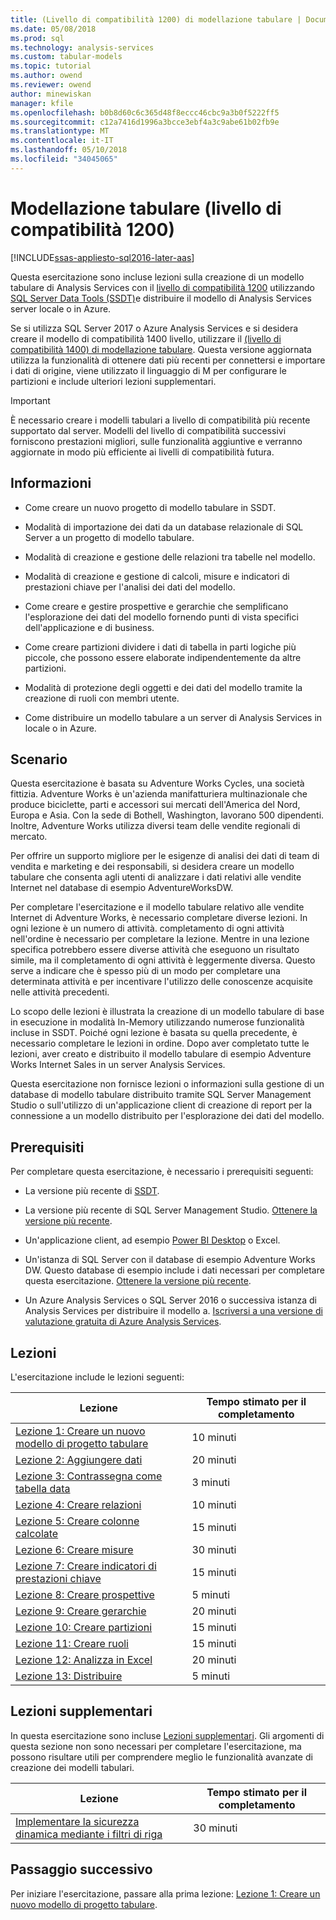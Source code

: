 ```yaml
---
title: (Livello di compatibilità 1200) di modellazione tabulare | Documenti Microsoft
ms.date: 05/08/2018
ms.prod: sql
ms.technology: analysis-services
ms.custom: tabular-models
ms.topic: tutorial
ms.author: owend
ms.reviewer: owend
author: minewiskan
manager: kfile
ms.openlocfilehash: b0b8d60c6c365d48f8eccc46cbc9a3b0f5222ff5
ms.sourcegitcommit: c12a7416d1996a3bcce3ebf4a3c9abe61b02fb9e
ms.translationtype: MT
ms.contentlocale: it-IT
ms.lasthandoff: 05/10/2018
ms.locfileid: "34045065"
---
```

# <a name="tabular-modeling-1200-compatibility-level"></a>Modellazione tabulare (livello di compatibilità 1200)
[!INCLUDE[ssas-appliesto-sql2016-later-aas](../includes/ssas-appliesto-sql2016-later-aas.md)]

Questa esercitazione sono incluse lezioni sulla creazione di un modello tabulare di Analysis Services con il [livello di compatibilità 1200](../analysis-services/tabular-models/compatibility-level-for-tabular-models-in-analysis-services.md) utilizzando [SQL Server Data Tools (SSDT)](https://docs.microsoft.com/sql/ssdt/download-sql-server-data-tools-ssdt)e distribuire il modello di Analysis Services server locale o in Azure.  
 
Se si utilizza SQL Server 2017 o Azure Analysis Services e si desidera creare il modello di compatibilità 1400 livello, utilizzare il [(livello di compatibilità 1400) di modellazione tabulare](tutorial-tabular-1400/as-adventure-works-tutorial.md). Questa versione aggiornata utilizza la funzionalità di ottenere dati più recenti per connettersi e importare i dati di origine, viene utilizzato il linguaggio di M per configurare le partizioni e include ulteriori lezioni supplementari.

> [!IMPORTANT]
> È necessario creare i modelli tabulari a livello di compatibilità più recente supportato dal server. Modelli del livello di compatibilità successivi forniscono prestazioni migliori, sulle funzionalità aggiuntive e verranno aggiornate in modo più efficiente ai livelli di compatibilità futura.
 
  
## <a name="what-you-learn"></a>Informazioni   
  
-   Come creare un nuovo progetto di modello tabulare in SSDT.
  
-   Modalità di importazione dei dati da un database relazionale di SQL Server a un progetto di modello tabulare.  
  
-   Modalità di creazione e gestione delle relazioni tra tabelle nel modello.  
  
-   Modalità di creazione e gestione di calcoli, misure e indicatori di prestazioni chiave per l'analisi dei dati del modello.  
  
-   Come creare e gestire prospettive e gerarchie che semplificano l'esplorazione dei dati del modello fornendo punti di vista specifici dell'applicazione e di business.  
  
-   Come creare partizioni dividere i dati di tabella in parti logiche più piccole, che possono essere elaborate indipendentemente da altre partizioni.  
  
-   Modalità di protezione degli oggetti e dei dati del modello tramite la creazione di ruoli con membri utente.  
  
-   Come distribuire un modello tabulare a un server di Analysis Services in locale o in Azure.  
  
## <a name="scenario"></a>Scenario  
Questa esercitazione è basata su Adventure Works Cycles, una società fittizia. Adventure Works è un'azienda manifatturiera multinazionale che produce biciclette, parti e accessori sui mercati dell'America del Nord, Europa e Asia. Con la sede di Bothell, Washington, lavorano 500 dipendenti. Inoltre, Adventure Works utilizza diversi team delle vendite regionali di mercato.  
  
Per offrire un supporto migliore per le esigenze di analisi dei dati di team di vendita e marketing e dei responsabili, si desidera creare un modello tabulare che consenta agli utenti di analizzare i dati relativi alle vendite Internet nel database di esempio AdventureWorksDW.  
  
Per completare l'esercitazione e il modello tabulare relativo alle vendite Internet di Adventure Works, è necessario completare diverse lezioni. In ogni lezione è un numero di attività. completamento di ogni attività nell'ordine è necessario per completare la lezione. Mentre in una lezione specifica potrebbero essere diverse attività che eseguono un risultato simile, ma il completamento di ogni attività è leggermente diversa. Questo serve a indicare che è spesso più di un modo per completare una determinata attività e per incentivare l'utilizzo delle conoscenze acquisite nelle attività precedenti.  
  
Lo scopo delle lezioni è illustrata la creazione di un modello tabulare di base in esecuzione in modalità In-Memory utilizzando numerose funzionalità incluse in SSDT. Poiché ogni lezione è basata su quella precedente, è necessario completare le lezioni in ordine. Dopo aver completato tutte le lezioni, aver creato e distribuito il modello tabulare di esempio Adventure Works Internet Sales in un server Analysis Services.  
  
Questa esercitazione non fornisce lezioni o informazioni sulla gestione di un database di modello tabulare distribuito tramite SQL Server Management Studio o sull'utilizzo di un'applicazione client di creazione di report per la connessione a un modello distribuito per l'esplorazione dei dati del modello.  
  
## <a name="prerequisites"></a>Prerequisiti  
Per completare questa esercitazione, è necessario i prerequisiti seguenti:  
  
-   La versione più recente di [SSDT](../ssdt/download-sql-server-data-tools-ssdt.md).

-   La versione più recente di SQL Server Management Studio. [Ottenere la versione più recente](https://docs.microsoft.com/sql/ssms/download-sql-server-management-studio-ssms). 
  
-   Un'applicazione client, ad esempio [Power BI Desktop](https://powerbi.microsoft.com/desktop/) o Excel.    
  
-   Un'istanza di SQL Server con il database di esempio Adventure Works DW. Questo database di esempio include i dati necessari per completare questa esercitazione. [Ottenere la versione più recente](https://github.com/Microsoft/sql-server-samples/releases/tag/adventureworks).  
  

-   Un Azure Analysis Services o SQL Server 2016 o successiva istanza di Analysis Services per distribuire il modello a. [Iscriversi a una versione di valutazione gratuita di Azure Analysis Services](https://azure.microsoft.com/services/analysis-services/).
  
## <a name="lessons"></a>Lezioni  
L'esercitazione include le lezioni seguenti:  
  
|Lezione|Tempo stimato per il completamento|  
|----------|------------------------------|  
|[Lezione 1: Creare un nuovo modello di progetto tabulare](../analysis-services/lesson-1-create-a-new-tabular-model-project.md)|10 minuti|  
|[Lezione 2: Aggiungere dati](../analysis-services/lesson-2-add-data.md)|20 minuti|  
|[Lezione 3: Contrassegna come tabella data](../analysis-services/lesson-3-mark-as-date-table.md)|3 minuti|  
|[Lezione 4: Creare relazioni](../analysis-services/lesson-4-create-relationships.md)|10 minuti|  
|[Lezione 5: Creare colonne calcolate](../analysis-services/lesson-5-create-calculated-columns.md)|15 minuti|
|[Lezione 6: Creare misure](../analysis-services/lesson-6-create-measures.md)|30 minuti|  
|[Lezione 7: Creare indicatori di prestazioni chiave](../analysis-services/lesson-7-create-key-performance-indicators.md)|15 minuti|  
|[Lezione 8: Creare prospettive](../analysis-services/lesson-8-create-perspectives.md)|5 minuti|  
|[Lezione 9: Creare gerarchie](../analysis-services/lesson-9-create-hierarchies.md)|20 minuti|  
|[Lezione 10: Creare partizioni](../analysis-services/lesson-10-create-partitions.md)|15 minuti|  
|[Lezione 11: Creare ruoli](../analysis-services/lesson-11-create-roles.md)|15 minuti|  
|[Lezione 12: Analizza in Excel](../analysis-services/lesson-12-analyze-in-excel.md)|20 minuti| 
|[Lezione 13: Distribuire](../analysis-services/lesson-13-deploy.md)|5 minuti|  
  
## <a name="supplemental-lessons"></a>Lezioni supplementari  
In questa esercitazione sono incluse [Lezioni supplementari](http://msdn.microsoft.com/library/2018456f-b4a6-496c-89fb-043c62d8b82e). Gli argomenti di questa sezione non sono necessari per completare l'esercitazione, ma possono risultare utili per comprendere meglio le funzionalità avanzate di creazione dei modelli tabulari.  
  
|Lezione|Tempo stimato per il completamento|  
|----------|------------------------------|  
|[Implementare la sicurezza dinamica mediante i filtri di riga](../analysis-services/supplemental-lesson-implement-dynamic-security-by-using-row-filters.md)|30 minuti|  

  
## <a name="next-step"></a>Passaggio successivo  
Per iniziare l'esercitazione, passare alla prima lezione: [Lezione 1: Creare un nuovo modello di progetto tabulare](../analysis-services/lesson-1-create-a-new-tabular-model-project.md).  
  
  
  

